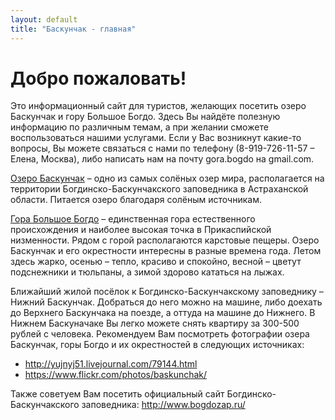 ```yaml
---
layout: default
title: "Баскунчак - главная"
---
```


Добро пожаловать!
=================

Это информационный сайт для туристов, желающих посетить озеро Баскунчак и гору
Большое Богдо. Здесь Вы найдёте полезную информацию по различным темам, а при
желании сможете воспользоваться нашими услугами. Если у Вас возникнут какие-то
вопросы, Вы можете связаться с нами по телефону (8-919-726-11-57 – Елена, Москва),
либо написать нам на почту gora.bogdo на gmail.com.

[Озеро Баскунчак][lake] – одно из самых солёных озер мира, располагается на территории
Богдинско-Баскунчакского заповедника в Астраханской области. Питается озеро
благодаря солёным источникам.

[Гора Большое Богдо](https://baskunchak.github.io/mountain.html) – единственная гора естественного происхождения и наиболее
высокая точка в Прикаспийской низменности.
Рядом с горой располагаются карстовые пещеры.
Озеро Баскунчак и его окрестности интересны в разные времена года. Летом здесь жарко,
осенью – тепло, красиво и спокойно, весной – цветут подснежники и тюльпаны, а зимой
здорово кататься на лыжах.

Ближайший жилой посёлок к Богдинско-Баскунчакскому заповеднику – Нижний
Баскунчак. Добраться до него можно на машине, либо доехать до Верхнего Баскунчака
на поезде, а оттуда на машине до Нижнего.
В Нижнем Баскуначаке Вы легко можете снять квартиру за 300-500 рублей с человека.
Рекомендуем Вам посмотреть фотографии озера Баскунчак, горы Богдо и их окрестностей
в следующих источниках:

- <http://yujnyj51.livejournal.com/79144.html>
- <https://www.flickr.com/photos/baskunchak/>

Также советуем Вам посетить официальный сайт Богдинско-Баскунчакского заповедника:
<http://www.bogdozap.ru/>

[lake]:     /lake.html

